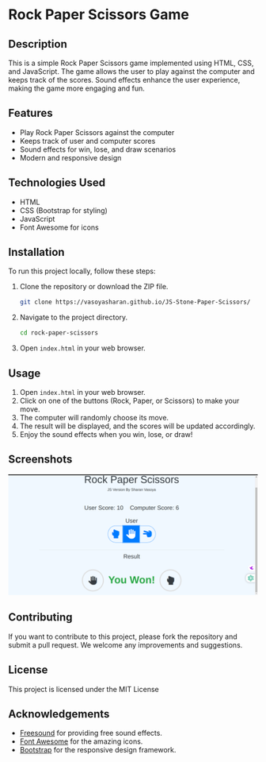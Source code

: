 # Rock Paper Scissors Game

## Description

This is a simple Rock Paper Scissors game implemented using HTML, CSS, and JavaScript. The game allows the user to play against the computer and keeps track of the scores. Sound effects enhance the user experience, making the game more engaging and fun.

## Features

- Play Rock Paper Scissors against the computer
- Keeps track of user and computer scores
- Sound effects for win, lose, and draw scenarios
- Modern and responsive design

## Technologies Used

- HTML
- CSS (Bootstrap for styling)
- JavaScript
- Font Awesome for icons

## Installation

To run this project locally, follow these steps:

1. Clone the repository or download the ZIP file.
    ```bash
    git clone https://vasoyasharan.github.io/JS-Stone-Paper-Scissors/
    ```
2. Navigate to the project directory.
    ```bash
    cd rock-paper-scissors
    ```
3. Open `index.html` in your web browser.

## Usage

1. Open `index.html` in your web browser.
2. Click on one of the buttons (Rock, Paper, or Scissors) to make your move.
3. The computer will randomly choose its move.
4. The result will be displayed, and the scores will be updated accordingly.
5. Enjoy the sound effects when you win, lose, or draw!

## Screenshots

![Game Screenshot](screenshot.png)

## Contributing

If you want to contribute to this project, please fork the repository and submit a pull request. We welcome any improvements and suggestions.

## License

This project is licensed under the MIT License

## Acknowledgements

- [Freesound](https://freesound.org/) for providing free sound effects.
- [Font Awesome](https://fontawesome.com/) for the amazing icons.
- [Bootstrap](https://getbootstrap.com/) for the responsive design framework.
